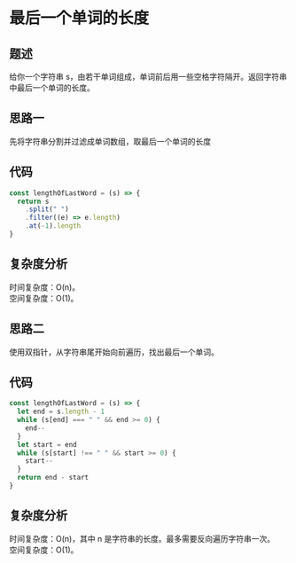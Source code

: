 # 最后一个单词的长度

## 题述

给你一个字符串 s，由若干单词组成，单词前后用一些空格字符隔开。返回字符串中最后一个单词的长度。

## 思路一

先将字符串分割并过滤成单词数组，取最后一个单词的长度

## 代码

```javascript
const lengthOfLastWord = (s) => {
  return s
    .split(" ")
    .filter((e) => e.length)
    .at(-1).length
}
```

## 复杂度分析

时间复杂度：O(n)。  
空间复杂度：O(1)。

## 思路二

使用双指针，从字符串尾开始向前遍历，找出最后一个单词。

## 代码

```javascript
const lengthOfLastWord = (s) => {
  let end = s.length - 1
  while (s[end] === " " && end >= 0) {
    end--
  }
  let start = end
  while (s[start] !== " " && start >= 0) {
    start--
  }
  return end - start
}
```

## 复杂度分析

时间复杂度：O(n)，其中 n 是字符串的长度。最多需要反向遍历字符串一次。  
空间复杂度：O(1)。
